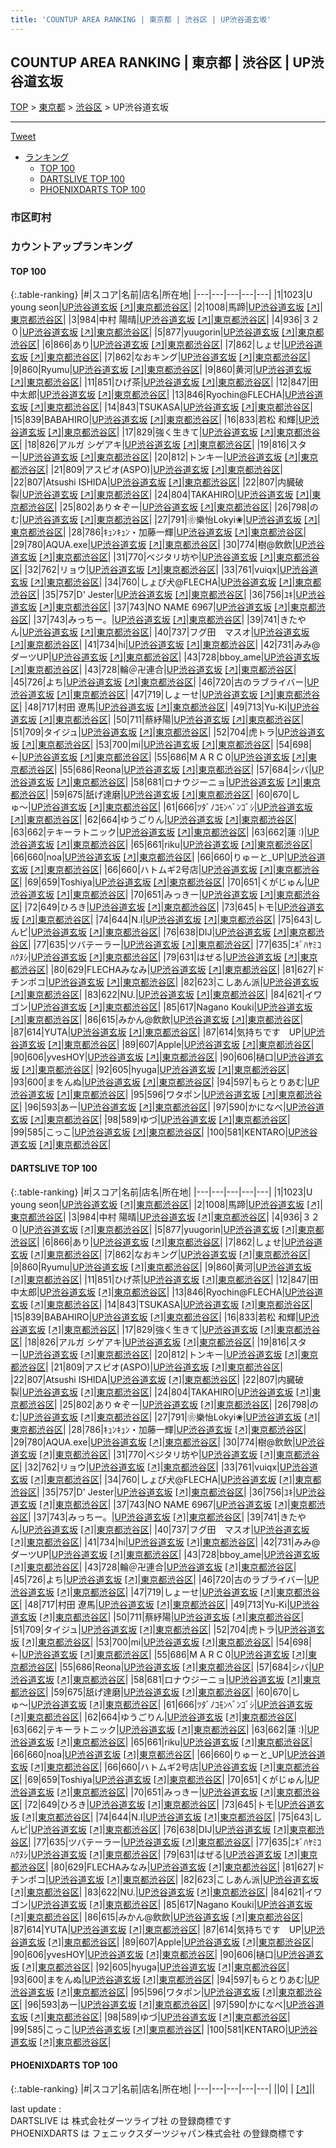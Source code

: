 ```yaml
---
title: 'COUNTUP AREA RANKING | 東京都 | 渋谷区 | UP渋谷道玄坂'
---
```

## COUNTUP AREA RANKING | 東京都 | 渋谷区 | UP渋谷道玄坂

[TOP](/darts/rank/) > [東京都](/darts/rank/東京都/) > [渋谷区](/darts/rank/東京都/渋谷区/) > UP渋谷道玄坂

___

<a href="https://twitter.com/share?ref_src=twsrc%5Etfw" data-text="COUNTUP AREA RANKING | 東京都渋谷区UP渋谷道玄坂" class="twitter-share-button" data-hashtags="DARTSLIVE,PHOENIXDARTS,darts,ダーツ" data-show-count="false">Tweet</a>

* [ランキング](#カウントアップランキング)
    * [TOP 100](#top-100)
    * [DARTSLIVE TOP 100](#dartslive-top-100)
    * [PHOENIXDARTS TOP 100](#phoenixdarts-top-100)

### 市区町村

<ul>

</ul>

### カウントアップランキング

#### TOP 100



{:.table-ranking}
|#|スコア|名前|店名|所在地|
|---|---|---|---|---|
|1|1023|<span class="rank-name-dl">U young seon</span>|<a href="/darts/rank/shops/7b479978c5f24800f454cb89828a1cfe.html">UP渋谷道玄坂</a> <a href="https://search.dartslive.com/jp/shop/7b479978c5f24800f454cb89828a1cfe">[↗]</a>|<a href="/darts/rank/東京都/渋谷区">東京都渋谷区</a>|
|2|1008|<span class="rank-name-dl">馬蹄</span>|<a href="/darts/rank/shops/7b479978c5f24800f454cb89828a1cfe.html">UP渋谷道玄坂</a> <a href="https://search.dartslive.com/jp/shop/7b479978c5f24800f454cb89828a1cfe">[↗]</a>|<a href="/darts/rank/東京都/渋谷区">東京都渋谷区</a>|
|3|984|<span class="rank-name-dl">中村 陽晴</span>|<a href="/darts/rank/shops/7b479978c5f24800f454cb89828a1cfe.html">UP渋谷道玄坂</a> <a href="https://search.dartslive.com/jp/shop/7b479978c5f24800f454cb89828a1cfe">[↗]</a>|<a href="/darts/rank/東京都/渋谷区">東京都渋谷区</a>|
|4|936|<span class="rank-name-dl">３２０</span>|<a href="/darts/rank/shops/7b479978c5f24800f454cb89828a1cfe.html">UP渋谷道玄坂</a> <a href="https://search.dartslive.com/jp/shop/7b479978c5f24800f454cb89828a1cfe">[↗]</a>|<a href="/darts/rank/東京都/渋谷区">東京都渋谷区</a>|
|5|877|<span class="rank-name-dl">yuugorin</span>|<a href="/darts/rank/shops/7b479978c5f24800f454cb89828a1cfe.html">UP渋谷道玄坂</a> <a href="https://search.dartslive.com/jp/shop/7b479978c5f24800f454cb89828a1cfe">[↗]</a>|<a href="/darts/rank/東京都/渋谷区">東京都渋谷区</a>|
|6|866|<span class="rank-name-dl">あり</span>|<a href="/darts/rank/shops/7b479978c5f24800f454cb89828a1cfe.html">UP渋谷道玄坂</a> <a href="https://search.dartslive.com/jp/shop/7b479978c5f24800f454cb89828a1cfe">[↗]</a>|<a href="/darts/rank/東京都/渋谷区">東京都渋谷区</a>|
|7|862|<span class="rank-name-dl">しょせ</span>|<a href="/darts/rank/shops/7b479978c5f24800f454cb89828a1cfe.html">UP渋谷道玄坂</a> <a href="https://search.dartslive.com/jp/shop/7b479978c5f24800f454cb89828a1cfe">[↗]</a>|<a href="/darts/rank/東京都/渋谷区">東京都渋谷区</a>|
|7|862|<span class="rank-name-dl">なおキング</span>|<a href="/darts/rank/shops/7b479978c5f24800f454cb89828a1cfe.html">UP渋谷道玄坂</a> <a href="https://search.dartslive.com/jp/shop/7b479978c5f24800f454cb89828a1cfe">[↗]</a>|<a href="/darts/rank/東京都/渋谷区">東京都渋谷区</a>|
|9|860|<span class="rank-name-dl">Ryumu</span>|<a href="/darts/rank/shops/7b479978c5f24800f454cb89828a1cfe.html">UP渋谷道玄坂</a> <a href="https://search.dartslive.com/jp/shop/7b479978c5f24800f454cb89828a1cfe">[↗]</a>|<a href="/darts/rank/東京都/渋谷区">東京都渋谷区</a>|
|9|860|<span class="rank-name-dl">黄河</span>|<a href="/darts/rank/shops/7b479978c5f24800f454cb89828a1cfe.html">UP渋谷道玄坂</a> <a href="https://search.dartslive.com/jp/shop/7b479978c5f24800f454cb89828a1cfe">[↗]</a>|<a href="/darts/rank/東京都/渋谷区">東京都渋谷区</a>|
|11|851|<span class="rank-name-dl">ひげ茶</span>|<a href="/darts/rank/shops/7b479978c5f24800f454cb89828a1cfe.html">UP渋谷道玄坂</a> <a href="https://search.dartslive.com/jp/shop/7b479978c5f24800f454cb89828a1cfe">[↗]</a>|<a href="/darts/rank/東京都/渋谷区">東京都渋谷区</a>|
|12|847|<span class="rank-name-dl">田中太郎</span>|<a href="/darts/rank/shops/7b479978c5f24800f454cb89828a1cfe.html">UP渋谷道玄坂</a> <a href="https://search.dartslive.com/jp/shop/7b479978c5f24800f454cb89828a1cfe">[↗]</a>|<a href="/darts/rank/東京都/渋谷区">東京都渋谷区</a>|
|13|846|<span class="rank-name-dl">Ryochin@FLECHA</span>|<a href="/darts/rank/shops/7b479978c5f24800f454cb89828a1cfe.html">UP渋谷道玄坂</a> <a href="https://search.dartslive.com/jp/shop/7b479978c5f24800f454cb89828a1cfe">[↗]</a>|<a href="/darts/rank/東京都/渋谷区">東京都渋谷区</a>|
|14|843|<span class="rank-name-dl">TSUKASA</span>|<a href="/darts/rank/shops/7b479978c5f24800f454cb89828a1cfe.html">UP渋谷道玄坂</a> <a href="https://search.dartslive.com/jp/shop/7b479978c5f24800f454cb89828a1cfe">[↗]</a>|<a href="/darts/rank/東京都/渋谷区">東京都渋谷区</a>|
|15|839|<span class="rank-name-dl">BABAHIRO</span>|<a href="/darts/rank/shops/7b479978c5f24800f454cb89828a1cfe.html">UP渋谷道玄坂</a> <a href="https://search.dartslive.com/jp/shop/7b479978c5f24800f454cb89828a1cfe">[↗]</a>|<a href="/darts/rank/東京都/渋谷区">東京都渋谷区</a>|
|16|833|<span class="rank-name-dl">若松 和輝</span>|<a href="/darts/rank/shops/7b479978c5f24800f454cb89828a1cfe.html">UP渋谷道玄坂</a> <a href="https://search.dartslive.com/jp/shop/7b479978c5f24800f454cb89828a1cfe">[↗]</a>|<a href="/darts/rank/東京都/渋谷区">東京都渋谷区</a>|
|17|829|<span class="rank-name-dl">強く生きて</span>|<a href="/darts/rank/shops/7b479978c5f24800f454cb89828a1cfe.html">UP渋谷道玄坂</a> <a href="https://search.dartslive.com/jp/shop/7b479978c5f24800f454cb89828a1cfe">[↗]</a>|<a href="/darts/rank/東京都/渋谷区">東京都渋谷区</a>|
|18|826|<span class="rank-name-dl">アルガ シゲアキ</span>|<a href="/darts/rank/shops/7b479978c5f24800f454cb89828a1cfe.html">UP渋谷道玄坂</a> <a href="https://search.dartslive.com/jp/shop/7b479978c5f24800f454cb89828a1cfe">[↗]</a>|<a href="/darts/rank/東京都/渋谷区">東京都渋谷区</a>|
|19|816|<span class="rank-name-dl">スター</span>|<a href="/darts/rank/shops/7b479978c5f24800f454cb89828a1cfe.html">UP渋谷道玄坂</a> <a href="https://search.dartslive.com/jp/shop/7b479978c5f24800f454cb89828a1cfe">[↗]</a>|<a href="/darts/rank/東京都/渋谷区">東京都渋谷区</a>|
|20|812|<span class="rank-name-dl">トンキー</span>|<a href="/darts/rank/shops/7b479978c5f24800f454cb89828a1cfe.html">UP渋谷道玄坂</a> <a href="https://search.dartslive.com/jp/shop/7b479978c5f24800f454cb89828a1cfe">[↗]</a>|<a href="/darts/rank/東京都/渋谷区">東京都渋谷区</a>|
|21|809|<span class="rank-name-dl">アスピオ(ASPO)</span>|<a href="/darts/rank/shops/7b479978c5f24800f454cb89828a1cfe.html">UP渋谷道玄坂</a> <a href="https://search.dartslive.com/jp/shop/7b479978c5f24800f454cb89828a1cfe">[↗]</a>|<a href="/darts/rank/東京都/渋谷区">東京都渋谷区</a>|
|22|807|<span class="rank-name-dl">Atsushi ISHIDA</span>|<a href="/darts/rank/shops/7b479978c5f24800f454cb89828a1cfe.html">UP渋谷道玄坂</a> <a href="https://search.dartslive.com/jp/shop/7b479978c5f24800f454cb89828a1cfe">[↗]</a>|<a href="/darts/rank/東京都/渋谷区">東京都渋谷区</a>|
|22|807|<span class="rank-name-dl">内臓破裂</span>|<a href="/darts/rank/shops/7b479978c5f24800f454cb89828a1cfe.html">UP渋谷道玄坂</a> <a href="https://search.dartslive.com/jp/shop/7b479978c5f24800f454cb89828a1cfe">[↗]</a>|<a href="/darts/rank/東京都/渋谷区">東京都渋谷区</a>|
|24|804|<span class="rank-name-dl">TAKAHIRO</span>|<a href="/darts/rank/shops/7b479978c5f24800f454cb89828a1cfe.html">UP渋谷道玄坂</a> <a href="https://search.dartslive.com/jp/shop/7b479978c5f24800f454cb89828a1cfe">[↗]</a>|<a href="/darts/rank/東京都/渋谷区">東京都渋谷区</a>|
|25|802|<span class="rank-name-dl">あり☆ぞー</span>|<a href="/darts/rank/shops/7b479978c5f24800f454cb89828a1cfe.html">UP渋谷道玄坂</a> <a href="https://search.dartslive.com/jp/shop/7b479978c5f24800f454cb89828a1cfe">[↗]</a>|<a href="/darts/rank/東京都/渋谷区">東京都渋谷区</a>|
|26|798|<span class="rank-name-dl">のむ</span>|<a href="/darts/rank/shops/7b479978c5f24800f454cb89828a1cfe.html">UP渋谷道玄坂</a> <a href="https://search.dartslive.com/jp/shop/7b479978c5f24800f454cb89828a1cfe">[↗]</a>|<a href="/darts/rank/東京都/渋谷区">東京都渋谷区</a>|
|27|791|<span class="rank-name-dl">❀樂怡Lokyi❀</span>|<a href="/darts/rank/shops/7b479978c5f24800f454cb89828a1cfe.html">UP渋谷道玄坂</a> <a href="https://search.dartslive.com/jp/shop/7b479978c5f24800f454cb89828a1cfe">[↗]</a>|<a href="/darts/rank/東京都/渋谷区">東京都渋谷区</a>|
|28|786|<span class="rank-name-dl">ｷｭﾝｷｭﾝ・加藤一輝</span>|<a href="/darts/rank/shops/7b479978c5f24800f454cb89828a1cfe.html">UP渋谷道玄坂</a> <a href="https://search.dartslive.com/jp/shop/7b479978c5f24800f454cb89828a1cfe">[↗]</a>|<a href="/darts/rank/東京都/渋谷区">東京都渋谷区</a>|
|29|780|<span class="rank-name-dl">AQUA.exe</span>|<a href="/darts/rank/shops/7b479978c5f24800f454cb89828a1cfe.html">UP渋谷道玄坂</a> <a href="https://search.dartslive.com/jp/shop/7b479978c5f24800f454cb89828a1cfe">[↗]</a>|<a href="/darts/rank/東京都/渋谷区">東京都渋谷区</a>|
|30|774|<span class="rank-name-dl">樹@飲飲</span>|<a href="/darts/rank/shops/7b479978c5f24800f454cb89828a1cfe.html">UP渋谷道玄坂</a> <a href="https://search.dartslive.com/jp/shop/7b479978c5f24800f454cb89828a1cfe">[↗]</a>|<a href="/darts/rank/東京都/渋谷区">東京都渋谷区</a>|
|31|770|<span class="rank-name-dl">ベジタリ坊や</span>|<a href="/darts/rank/shops/7b479978c5f24800f454cb89828a1cfe.html">UP渋谷道玄坂</a> <a href="https://search.dartslive.com/jp/shop/7b479978c5f24800f454cb89828a1cfe">[↗]</a>|<a href="/darts/rank/東京都/渋谷区">東京都渋谷区</a>|
|32|762|<span class="rank-name-dl">リョウ</span>|<a href="/darts/rank/shops/7b479978c5f24800f454cb89828a1cfe.html">UP渋谷道玄坂</a> <a href="https://search.dartslive.com/jp/shop/7b479978c5f24800f454cb89828a1cfe">[↗]</a>|<a href="/darts/rank/東京都/渋谷区">東京都渋谷区</a>|
|33|761|<span class="rank-name-dl">vuiqx</span>|<a href="/darts/rank/shops/7b479978c5f24800f454cb89828a1cfe.html">UP渋谷道玄坂</a> <a href="https://search.dartslive.com/jp/shop/7b479978c5f24800f454cb89828a1cfe">[↗]</a>|<a href="/darts/rank/東京都/渋谷区">東京都渋谷区</a>|
|34|760|<span class="rank-name-dl">しょぴ犬@FLECHA</span>|<a href="/darts/rank/shops/7b479978c5f24800f454cb89828a1cfe.html">UP渋谷道玄坂</a> <a href="https://search.dartslive.com/jp/shop/7b479978c5f24800f454cb89828a1cfe">[↗]</a>|<a href="/darts/rank/東京都/渋谷区">東京都渋谷区</a>|
|35|757|<span class="rank-name-dl">D&#x27; Jester</span>|<a href="/darts/rank/shops/7b479978c5f24800f454cb89828a1cfe.html">UP渋谷道玄坂</a> <a href="https://search.dartslive.com/jp/shop/7b479978c5f24800f454cb89828a1cfe">[↗]</a>|<a href="/darts/rank/東京都/渋谷区">東京都渋谷区</a>|
|36|756|<span class="rank-name-dl">ﾕｷ</span>|<a href="/darts/rank/shops/7b479978c5f24800f454cb89828a1cfe.html">UP渋谷道玄坂</a> <a href="https://search.dartslive.com/jp/shop/7b479978c5f24800f454cb89828a1cfe">[↗]</a>|<a href="/darts/rank/東京都/渋谷区">東京都渋谷区</a>|
|37|743|<span class="rank-name-dl">NO NAME 6967</span>|<a href="/darts/rank/shops/7b479978c5f24800f454cb89828a1cfe.html">UP渋谷道玄坂</a> <a href="https://search.dartslive.com/jp/shop/7b479978c5f24800f454cb89828a1cfe">[↗]</a>|<a href="/darts/rank/東京都/渋谷区">東京都渋谷区</a>|
|37|743|<span class="rank-name-dl">みっちー。</span>|<a href="/darts/rank/shops/7b479978c5f24800f454cb89828a1cfe.html">UP渋谷道玄坂</a> <a href="https://search.dartslive.com/jp/shop/7b479978c5f24800f454cb89828a1cfe">[↗]</a>|<a href="/darts/rank/東京都/渋谷区">東京都渋谷区</a>|
|39|741|<span class="rank-name-dl">きたやん</span>|<a href="/darts/rank/shops/7b479978c5f24800f454cb89828a1cfe.html">UP渋谷道玄坂</a> <a href="https://search.dartslive.com/jp/shop/7b479978c5f24800f454cb89828a1cfe">[↗]</a>|<a href="/darts/rank/東京都/渋谷区">東京都渋谷区</a>|
|40|737|<span class="rank-name-dl">フグ田　マスオ</span>|<a href="/darts/rank/shops/7b479978c5f24800f454cb89828a1cfe.html">UP渋谷道玄坂</a> <a href="https://search.dartslive.com/jp/shop/7b479978c5f24800f454cb89828a1cfe">[↗]</a>|<a href="/darts/rank/東京都/渋谷区">東京都渋谷区</a>|
|41|734|<span class="rank-name-dl">hi</span>|<a href="/darts/rank/shops/7b479978c5f24800f454cb89828a1cfe.html">UP渋谷道玄坂</a> <a href="https://search.dartslive.com/jp/shop/7b479978c5f24800f454cb89828a1cfe">[↗]</a>|<a href="/darts/rank/東京都/渋谷区">東京都渋谷区</a>|
|42|731|<span class="rank-name-dl">みみ@ダーツUP</span>|<a href="/darts/rank/shops/7b479978c5f24800f454cb89828a1cfe.html">UP渋谷道玄坂</a> <a href="https://search.dartslive.com/jp/shop/7b479978c5f24800f454cb89828a1cfe">[↗]</a>|<a href="/darts/rank/東京都/渋谷区">東京都渋谷区</a>|
|43|728|<span class="rank-name-dl">bboy_ame</span>|<a href="/darts/rank/shops/7b479978c5f24800f454cb89828a1cfe.html">UP渋谷道玄坂</a> <a href="https://search.dartslive.com/jp/shop/7b479978c5f24800f454cb89828a1cfe">[↗]</a>|<a href="/darts/rank/東京都/渋谷区">東京都渋谷区</a>|
|43|728|<span class="rank-name-dl">輪＠卍連合</span>|<a href="/darts/rank/shops/7b479978c5f24800f454cb89828a1cfe.html">UP渋谷道玄坂</a> <a href="https://search.dartslive.com/jp/shop/7b479978c5f24800f454cb89828a1cfe">[↗]</a>|<a href="/darts/rank/東京都/渋谷区">東京都渋谷区</a>|
|45|726|<span class="rank-name-dl">よち</span>|<a href="/darts/rank/shops/7b479978c5f24800f454cb89828a1cfe.html">UP渋谷道玄坂</a> <a href="https://search.dartslive.com/jp/shop/7b479978c5f24800f454cb89828a1cfe">[↗]</a>|<a href="/darts/rank/東京都/渋谷区">東京都渋谷区</a>|
|46|720|<span class="rank-name-dl">古のラブライバー</span>|<a href="/darts/rank/shops/7b479978c5f24800f454cb89828a1cfe.html">UP渋谷道玄坂</a> <a href="https://search.dartslive.com/jp/shop/7b479978c5f24800f454cb89828a1cfe">[↗]</a>|<a href="/darts/rank/東京都/渋谷区">東京都渋谷区</a>|
|47|719|<span class="rank-name-dl">しょーせ</span>|<a href="/darts/rank/shops/7b479978c5f24800f454cb89828a1cfe.html">UP渋谷道玄坂</a> <a href="https://search.dartslive.com/jp/shop/7b479978c5f24800f454cb89828a1cfe">[↗]</a>|<a href="/darts/rank/東京都/渋谷区">東京都渋谷区</a>|
|48|717|<span class="rank-name-dl">村田 遼馬</span>|<a href="/darts/rank/shops/7b479978c5f24800f454cb89828a1cfe.html">UP渋谷道玄坂</a> <a href="https://search.dartslive.com/jp/shop/7b479978c5f24800f454cb89828a1cfe">[↗]</a>|<a href="/darts/rank/東京都/渋谷区">東京都渋谷区</a>|
|49|713|<span class="rank-name-dl">Yu-Ki</span>|<a href="/darts/rank/shops/7b479978c5f24800f454cb89828a1cfe.html">UP渋谷道玄坂</a> <a href="https://search.dartslive.com/jp/shop/7b479978c5f24800f454cb89828a1cfe">[↗]</a>|<a href="/darts/rank/東京都/渋谷区">東京都渋谷区</a>|
|50|711|<span class="rank-name-dl">蔡紓陽</span>|<a href="/darts/rank/shops/7b479978c5f24800f454cb89828a1cfe.html">UP渋谷道玄坂</a> <a href="https://search.dartslive.com/jp/shop/7b479978c5f24800f454cb89828a1cfe">[↗]</a>|<a href="/darts/rank/東京都/渋谷区">東京都渋谷区</a>|
|51|709|<span class="rank-name-dl">タイジュ</span>|<a href="/darts/rank/shops/7b479978c5f24800f454cb89828a1cfe.html">UP渋谷道玄坂</a> <a href="https://search.dartslive.com/jp/shop/7b479978c5f24800f454cb89828a1cfe">[↗]</a>|<a href="/darts/rank/東京都/渋谷区">東京都渋谷区</a>|
|52|704|<span class="rank-name-dl">虎トラ</span>|<a href="/darts/rank/shops/7b479978c5f24800f454cb89828a1cfe.html">UP渋谷道玄坂</a> <a href="https://search.dartslive.com/jp/shop/7b479978c5f24800f454cb89828a1cfe">[↗]</a>|<a href="/darts/rank/東京都/渋谷区">東京都渋谷区</a>|
|53|700|<span class="rank-name-dl">mi</span>|<a href="/darts/rank/shops/7b479978c5f24800f454cb89828a1cfe.html">UP渋谷道玄坂</a> <a href="https://search.dartslive.com/jp/shop/7b479978c5f24800f454cb89828a1cfe">[↗]</a>|<a href="/darts/rank/東京都/渋谷区">東京都渋谷区</a>|
|54|698|<span class="rank-name-dl">←</span>|<a href="/darts/rank/shops/7b479978c5f24800f454cb89828a1cfe.html">UP渋谷道玄坂</a> <a href="https://search.dartslive.com/jp/shop/7b479978c5f24800f454cb89828a1cfe">[↗]</a>|<a href="/darts/rank/東京都/渋谷区">東京都渋谷区</a>|
|55|686|<span class="rank-name-dl">M A R C 0</span>|<a href="/darts/rank/shops/7b479978c5f24800f454cb89828a1cfe.html">UP渋谷道玄坂</a> <a href="https://search.dartslive.com/jp/shop/7b479978c5f24800f454cb89828a1cfe">[↗]</a>|<a href="/darts/rank/東京都/渋谷区">東京都渋谷区</a>|
|55|686|<span class="rank-name-dl">Reona</span>|<a href="/darts/rank/shops/7b479978c5f24800f454cb89828a1cfe.html">UP渋谷道玄坂</a> <a href="https://search.dartslive.com/jp/shop/7b479978c5f24800f454cb89828a1cfe">[↗]</a>|<a href="/darts/rank/東京都/渋谷区">東京都渋谷区</a>|
|57|684|<span class="rank-name-dl">シバ</span>|<a href="/darts/rank/shops/7b479978c5f24800f454cb89828a1cfe.html">UP渋谷道玄坂</a> <a href="https://search.dartslive.com/jp/shop/7b479978c5f24800f454cb89828a1cfe">[↗]</a>|<a href="/darts/rank/東京都/渋谷区">東京都渋谷区</a>|
|58|681|<span class="rank-name-dl">ロナウジーニョ</span>|<a href="/darts/rank/shops/7b479978c5f24800f454cb89828a1cfe.html">UP渋谷道玄坂</a> <a href="https://search.dartslive.com/jp/shop/7b479978c5f24800f454cb89828a1cfe">[↗]</a>|<a href="/darts/rank/東京都/渋谷区">東京都渋谷区</a>|
|59|675|<span class="rank-name-dl">舐げ達磨</span>|<a href="/darts/rank/shops/7b479978c5f24800f454cb89828a1cfe.html">UP渋谷道玄坂</a> <a href="https://search.dartslive.com/jp/shop/7b479978c5f24800f454cb89828a1cfe">[↗]</a>|<a href="/darts/rank/東京都/渋谷区">東京都渋谷区</a>|
|60|670|<span class="rank-name-dl">しゅ〜</span>|<a href="/darts/rank/shops/7b479978c5f24800f454cb89828a1cfe.html">UP渋谷道玄坂</a> <a href="https://search.dartslive.com/jp/shop/7b479978c5f24800f454cb89828a1cfe">[↗]</a>|<a href="/darts/rank/東京都/渋谷区">東京都渋谷区</a>|
|61|666|<span class="rank-name-dl">ﾂﾀﾞﾉｺﾓﾝﾍﾞﾝｺﾞｼ</span>|<a href="/darts/rank/shops/7b479978c5f24800f454cb89828a1cfe.html">UP渋谷道玄坂</a> <a href="https://search.dartslive.com/jp/shop/7b479978c5f24800f454cb89828a1cfe">[↗]</a>|<a href="/darts/rank/東京都/渋谷区">東京都渋谷区</a>|
|62|664|<span class="rank-name-dl">ゆうごりん</span>|<a href="/darts/rank/shops/7b479978c5f24800f454cb89828a1cfe.html">UP渋谷道玄坂</a> <a href="https://search.dartslive.com/jp/shop/7b479978c5f24800f454cb89828a1cfe">[↗]</a>|<a href="/darts/rank/東京都/渋谷区">東京都渋谷区</a>|
|63|662|<span class="rank-name-dl">テキーラトニック</span>|<a href="/darts/rank/shops/7b479978c5f24800f454cb89828a1cfe.html">UP渋谷道玄坂</a> <a href="https://search.dartslive.com/jp/shop/7b479978c5f24800f454cb89828a1cfe">[↗]</a>|<a href="/darts/rank/東京都/渋谷区">東京都渋谷区</a>|
|63|662|<span class="rank-name-dl">蓮 :)</span>|<a href="/darts/rank/shops/7b479978c5f24800f454cb89828a1cfe.html">UP渋谷道玄坂</a> <a href="https://search.dartslive.com/jp/shop/7b479978c5f24800f454cb89828a1cfe">[↗]</a>|<a href="/darts/rank/東京都/渋谷区">東京都渋谷区</a>|
|65|661|<span class="rank-name-dl">riku</span>|<a href="/darts/rank/shops/7b479978c5f24800f454cb89828a1cfe.html">UP渋谷道玄坂</a> <a href="https://search.dartslive.com/jp/shop/7b479978c5f24800f454cb89828a1cfe">[↗]</a>|<a href="/darts/rank/東京都/渋谷区">東京都渋谷区</a>|
|66|660|<span class="rank-name-dl">noa</span>|<a href="/darts/rank/shops/7b479978c5f24800f454cb89828a1cfe.html">UP渋谷道玄坂</a> <a href="https://search.dartslive.com/jp/shop/7b479978c5f24800f454cb89828a1cfe">[↗]</a>|<a href="/darts/rank/東京都/渋谷区">東京都渋谷区</a>|
|66|660|<span class="rank-name-dl">りゅーと_UP</span>|<a href="/darts/rank/shops/7b479978c5f24800f454cb89828a1cfe.html">UP渋谷道玄坂</a> <a href="https://search.dartslive.com/jp/shop/7b479978c5f24800f454cb89828a1cfe">[↗]</a>|<a href="/darts/rank/東京都/渋谷区">東京都渋谷区</a>|
|66|660|<span class="rank-name-dl">ハトムギ2号店</span>|<a href="/darts/rank/shops/7b479978c5f24800f454cb89828a1cfe.html">UP渋谷道玄坂</a> <a href="https://search.dartslive.com/jp/shop/7b479978c5f24800f454cb89828a1cfe">[↗]</a>|<a href="/darts/rank/東京都/渋谷区">東京都渋谷区</a>|
|69|659|<span class="rank-name-dl">Toshiya</span>|<a href="/darts/rank/shops/7b479978c5f24800f454cb89828a1cfe.html">UP渋谷道玄坂</a> <a href="https://search.dartslive.com/jp/shop/7b479978c5f24800f454cb89828a1cfe">[↗]</a>|<a href="/darts/rank/東京都/渋谷区">東京都渋谷区</a>|
|70|651|<span class="rank-name-dl">くがじゅん</span>|<a href="/darts/rank/shops/7b479978c5f24800f454cb89828a1cfe.html">UP渋谷道玄坂</a> <a href="https://search.dartslive.com/jp/shop/7b479978c5f24800f454cb89828a1cfe">[↗]</a>|<a href="/darts/rank/東京都/渋谷区">東京都渋谷区</a>|
|70|651|<span class="rank-name-dl">みっきー</span>|<a href="/darts/rank/shops/7b479978c5f24800f454cb89828a1cfe.html">UP渋谷道玄坂</a> <a href="https://search.dartslive.com/jp/shop/7b479978c5f24800f454cb89828a1cfe">[↗]</a>|<a href="/darts/rank/東京都/渋谷区">東京都渋谷区</a>|
|72|649|<span class="rank-name-dl">ひろき</span>|<a href="/darts/rank/shops/7b479978c5f24800f454cb89828a1cfe.html">UP渋谷道玄坂</a> <a href="https://search.dartslive.com/jp/shop/7b479978c5f24800f454cb89828a1cfe">[↗]</a>|<a href="/darts/rank/東京都/渋谷区">東京都渋谷区</a>|
|73|645|<span class="rank-name-dl">トモ</span>|<a href="/darts/rank/shops/7b479978c5f24800f454cb89828a1cfe.html">UP渋谷道玄坂</a> <a href="https://search.dartslive.com/jp/shop/7b479978c5f24800f454cb89828a1cfe">[↗]</a>|<a href="/darts/rank/東京都/渋谷区">東京都渋谷区</a>|
|74|644|<span class="rank-name-dl">N.I</span>|<a href="/darts/rank/shops/7b479978c5f24800f454cb89828a1cfe.html">UP渋谷道玄坂</a> <a href="https://search.dartslive.com/jp/shop/7b479978c5f24800f454cb89828a1cfe">[↗]</a>|<a href="/darts/rank/東京都/渋谷区">東京都渋谷区</a>|
|75|643|<span class="rank-name-dl">しんピ</span>|<a href="/darts/rank/shops/7b479978c5f24800f454cb89828a1cfe.html">UP渋谷道玄坂</a> <a href="https://search.dartslive.com/jp/shop/7b479978c5f24800f454cb89828a1cfe">[↗]</a>|<a href="/darts/rank/東京都/渋谷区">東京都渋谷区</a>|
|76|638|<span class="rank-name-dl">DIJ</span>|<a href="/darts/rank/shops/7b479978c5f24800f454cb89828a1cfe.html">UP渋谷道玄坂</a> <a href="https://search.dartslive.com/jp/shop/7b479978c5f24800f454cb89828a1cfe">[↗]</a>|<a href="/darts/rank/東京都/渋谷区">東京都渋谷区</a>|
|77|635|<span class="rank-name-dl">ツバテーラー</span>|<a href="/darts/rank/shops/7b479978c5f24800f454cb89828a1cfe.html">UP渋谷道玄坂</a> <a href="https://search.dartslive.com/jp/shop/7b479978c5f24800f454cb89828a1cfe">[↗]</a>|<a href="/darts/rank/東京都/渋谷区">東京都渋谷区</a>|
|77|635|<span class="rank-name-dl">ﾆｷﾞﾊﾔﾐｺﾊｸﾇｼ</span>|<a href="/darts/rank/shops/7b479978c5f24800f454cb89828a1cfe.html">UP渋谷道玄坂</a> <a href="https://search.dartslive.com/jp/shop/7b479978c5f24800f454cb89828a1cfe">[↗]</a>|<a href="/darts/rank/東京都/渋谷区">東京都渋谷区</a>|
|79|631|<span class="rank-name-dl">はぜる</span>|<a href="/darts/rank/shops/7b479978c5f24800f454cb89828a1cfe.html">UP渋谷道玄坂</a> <a href="https://search.dartslive.com/jp/shop/7b479978c5f24800f454cb89828a1cfe">[↗]</a>|<a href="/darts/rank/東京都/渋谷区">東京都渋谷区</a>|
|80|629|<span class="rank-name-dl">FLECHAみなみ</span>|<a href="/darts/rank/shops/7b479978c5f24800f454cb89828a1cfe.html">UP渋谷道玄坂</a> <a href="https://search.dartslive.com/jp/shop/7b479978c5f24800f454cb89828a1cfe">[↗]</a>|<a href="/darts/rank/東京都/渋谷区">東京都渋谷区</a>|
|81|627|<span class="rank-name-dl">ドチンポコ</span>|<a href="/darts/rank/shops/7b479978c5f24800f454cb89828a1cfe.html">UP渋谷道玄坂</a> <a href="https://search.dartslive.com/jp/shop/7b479978c5f24800f454cb89828a1cfe">[↗]</a>|<a href="/darts/rank/東京都/渋谷区">東京都渋谷区</a>|
|82|623|<span class="rank-name-dl">こしあん派</span>|<a href="/darts/rank/shops/7b479978c5f24800f454cb89828a1cfe.html">UP渋谷道玄坂</a> <a href="https://search.dartslive.com/jp/shop/7b479978c5f24800f454cb89828a1cfe">[↗]</a>|<a href="/darts/rank/東京都/渋谷区">東京都渋谷区</a>|
|83|622|<span class="rank-name-dl">NU.</span>|<a href="/darts/rank/shops/7b479978c5f24800f454cb89828a1cfe.html">UP渋谷道玄坂</a> <a href="https://search.dartslive.com/jp/shop/7b479978c5f24800f454cb89828a1cfe">[↗]</a>|<a href="/darts/rank/東京都/渋谷区">東京都渋谷区</a>|
|84|621|<span class="rank-name-dl">イワゴン</span>|<a href="/darts/rank/shops/7b479978c5f24800f454cb89828a1cfe.html">UP渋谷道玄坂</a> <a href="https://search.dartslive.com/jp/shop/7b479978c5f24800f454cb89828a1cfe">[↗]</a>|<a href="/darts/rank/東京都/渋谷区">東京都渋谷区</a>|
|85|617|<span class="rank-name-dl">Nagano Kouki</span>|<a href="/darts/rank/shops/7b479978c5f24800f454cb89828a1cfe.html">UP渋谷道玄坂</a> <a href="https://search.dartslive.com/jp/shop/7b479978c5f24800f454cb89828a1cfe">[↗]</a>|<a href="/darts/rank/東京都/渋谷区">東京都渋谷区</a>|
|86|615|<span class="rank-name-dl">みかん@飲飲</span>|<a href="/darts/rank/shops/7b479978c5f24800f454cb89828a1cfe.html">UP渋谷道玄坂</a> <a href="https://search.dartslive.com/jp/shop/7b479978c5f24800f454cb89828a1cfe">[↗]</a>|<a href="/darts/rank/東京都/渋谷区">東京都渋谷区</a>|
|87|614|<span class="rank-name-dl">YUTA</span>|<a href="/darts/rank/shops/7b479978c5f24800f454cb89828a1cfe.html">UP渋谷道玄坂</a> <a href="https://search.dartslive.com/jp/shop/7b479978c5f24800f454cb89828a1cfe">[↗]</a>|<a href="/darts/rank/東京都/渋谷区">東京都渋谷区</a>|
|87|614|<span class="rank-name-dl">気持ちです　UP</span>|<a href="/darts/rank/shops/7b479978c5f24800f454cb89828a1cfe.html">UP渋谷道玄坂</a> <a href="https://search.dartslive.com/jp/shop/7b479978c5f24800f454cb89828a1cfe">[↗]</a>|<a href="/darts/rank/東京都/渋谷区">東京都渋谷区</a>|
|89|607|<span class="rank-name-dl">Apple</span>|<a href="/darts/rank/shops/7b479978c5f24800f454cb89828a1cfe.html">UP渋谷道玄坂</a> <a href="https://search.dartslive.com/jp/shop/7b479978c5f24800f454cb89828a1cfe">[↗]</a>|<a href="/darts/rank/東京都/渋谷区">東京都渋谷区</a>|
|90|606|<span class="rank-name-dl">yvesHOY</span>|<a href="/darts/rank/shops/7b479978c5f24800f454cb89828a1cfe.html">UP渋谷道玄坂</a> <a href="https://search.dartslive.com/jp/shop/7b479978c5f24800f454cb89828a1cfe">[↗]</a>|<a href="/darts/rank/東京都/渋谷区">東京都渋谷区</a>|
|90|606|<span class="rank-name-dl">樋口</span>|<a href="/darts/rank/shops/7b479978c5f24800f454cb89828a1cfe.html">UP渋谷道玄坂</a> <a href="https://search.dartslive.com/jp/shop/7b479978c5f24800f454cb89828a1cfe">[↗]</a>|<a href="/darts/rank/東京都/渋谷区">東京都渋谷区</a>|
|92|605|<span class="rank-name-dl">hyuga</span>|<a href="/darts/rank/shops/7b479978c5f24800f454cb89828a1cfe.html">UP渋谷道玄坂</a> <a href="https://search.dartslive.com/jp/shop/7b479978c5f24800f454cb89828a1cfe">[↗]</a>|<a href="/darts/rank/東京都/渋谷区">東京都渋谷区</a>|
|93|600|<span class="rank-name-dl">まをんぬ</span>|<a href="/darts/rank/shops/7b479978c5f24800f454cb89828a1cfe.html">UP渋谷道玄坂</a> <a href="https://search.dartslive.com/jp/shop/7b479978c5f24800f454cb89828a1cfe">[↗]</a>|<a href="/darts/rank/東京都/渋谷区">東京都渋谷区</a>|
|94|597|<span class="rank-name-dl">もらとりあむ</span>|<a href="/darts/rank/shops/7b479978c5f24800f454cb89828a1cfe.html">UP渋谷道玄坂</a> <a href="https://search.dartslive.com/jp/shop/7b479978c5f24800f454cb89828a1cfe">[↗]</a>|<a href="/darts/rank/東京都/渋谷区">東京都渋谷区</a>|
|95|596|<span class="rank-name-dl">ワタポン</span>|<a href="/darts/rank/shops/7b479978c5f24800f454cb89828a1cfe.html">UP渋谷道玄坂</a> <a href="https://search.dartslive.com/jp/shop/7b479978c5f24800f454cb89828a1cfe">[↗]</a>|<a href="/darts/rank/東京都/渋谷区">東京都渋谷区</a>|
|96|593|<span class="rank-name-dl">あー</span>|<a href="/darts/rank/shops/7b479978c5f24800f454cb89828a1cfe.html">UP渋谷道玄坂</a> <a href="https://search.dartslive.com/jp/shop/7b479978c5f24800f454cb89828a1cfe">[↗]</a>|<a href="/darts/rank/東京都/渋谷区">東京都渋谷区</a>|
|97|590|<span class="rank-name-dl">かになべ</span>|<a href="/darts/rank/shops/7b479978c5f24800f454cb89828a1cfe.html">UP渋谷道玄坂</a> <a href="https://search.dartslive.com/jp/shop/7b479978c5f24800f454cb89828a1cfe">[↗]</a>|<a href="/darts/rank/東京都/渋谷区">東京都渋谷区</a>|
|98|589|<span class="rank-name-dl">ゆづ</span>|<a href="/darts/rank/shops/7b479978c5f24800f454cb89828a1cfe.html">UP渋谷道玄坂</a> <a href="https://search.dartslive.com/jp/shop/7b479978c5f24800f454cb89828a1cfe">[↗]</a>|<a href="/darts/rank/東京都/渋谷区">東京都渋谷区</a>|
|99|585|<span class="rank-name-dl">こっこ</span>|<a href="/darts/rank/shops/7b479978c5f24800f454cb89828a1cfe.html">UP渋谷道玄坂</a> <a href="https://search.dartslive.com/jp/shop/7b479978c5f24800f454cb89828a1cfe">[↗]</a>|<a href="/darts/rank/東京都/渋谷区">東京都渋谷区</a>|
|100|581|<span class="rank-name-dl">KENTARO</span>|<a href="/darts/rank/shops/7b479978c5f24800f454cb89828a1cfe.html">UP渋谷道玄坂</a> <a href="https://search.dartslive.com/jp/shop/7b479978c5f24800f454cb89828a1cfe">[↗]</a>|<a href="/darts/rank/東京都/渋谷区">東京都渋谷区</a>|


#### DARTSLIVE TOP 100



{:.table-ranking}
|#|スコア|名前|店名|所在地|
|---|---|---|---|---|
|1|1023|<span class="rank-name-dl">U young seon</span>|<a href="/darts/rank/shops/7b479978c5f24800f454cb89828a1cfe.html">UP渋谷道玄坂</a> <a href="https://search.dartslive.com/jp/shop/7b479978c5f24800f454cb89828a1cfe">[↗]</a>|<a href="/darts/rank/東京都/渋谷区">東京都渋谷区</a>|
|2|1008|<span class="rank-name-dl">馬蹄</span>|<a href="/darts/rank/shops/7b479978c5f24800f454cb89828a1cfe.html">UP渋谷道玄坂</a> <a href="https://search.dartslive.com/jp/shop/7b479978c5f24800f454cb89828a1cfe">[↗]</a>|<a href="/darts/rank/東京都/渋谷区">東京都渋谷区</a>|
|3|984|<span class="rank-name-dl">中村 陽晴</span>|<a href="/darts/rank/shops/7b479978c5f24800f454cb89828a1cfe.html">UP渋谷道玄坂</a> <a href="https://search.dartslive.com/jp/shop/7b479978c5f24800f454cb89828a1cfe">[↗]</a>|<a href="/darts/rank/東京都/渋谷区">東京都渋谷区</a>|
|4|936|<span class="rank-name-dl">３２０</span>|<a href="/darts/rank/shops/7b479978c5f24800f454cb89828a1cfe.html">UP渋谷道玄坂</a> <a href="https://search.dartslive.com/jp/shop/7b479978c5f24800f454cb89828a1cfe">[↗]</a>|<a href="/darts/rank/東京都/渋谷区">東京都渋谷区</a>|
|5|877|<span class="rank-name-dl">yuugorin</span>|<a href="/darts/rank/shops/7b479978c5f24800f454cb89828a1cfe.html">UP渋谷道玄坂</a> <a href="https://search.dartslive.com/jp/shop/7b479978c5f24800f454cb89828a1cfe">[↗]</a>|<a href="/darts/rank/東京都/渋谷区">東京都渋谷区</a>|
|6|866|<span class="rank-name-dl">あり</span>|<a href="/darts/rank/shops/7b479978c5f24800f454cb89828a1cfe.html">UP渋谷道玄坂</a> <a href="https://search.dartslive.com/jp/shop/7b479978c5f24800f454cb89828a1cfe">[↗]</a>|<a href="/darts/rank/東京都/渋谷区">東京都渋谷区</a>|
|7|862|<span class="rank-name-dl">しょせ</span>|<a href="/darts/rank/shops/7b479978c5f24800f454cb89828a1cfe.html">UP渋谷道玄坂</a> <a href="https://search.dartslive.com/jp/shop/7b479978c5f24800f454cb89828a1cfe">[↗]</a>|<a href="/darts/rank/東京都/渋谷区">東京都渋谷区</a>|
|7|862|<span class="rank-name-dl">なおキング</span>|<a href="/darts/rank/shops/7b479978c5f24800f454cb89828a1cfe.html">UP渋谷道玄坂</a> <a href="https://search.dartslive.com/jp/shop/7b479978c5f24800f454cb89828a1cfe">[↗]</a>|<a href="/darts/rank/東京都/渋谷区">東京都渋谷区</a>|
|9|860|<span class="rank-name-dl">Ryumu</span>|<a href="/darts/rank/shops/7b479978c5f24800f454cb89828a1cfe.html">UP渋谷道玄坂</a> <a href="https://search.dartslive.com/jp/shop/7b479978c5f24800f454cb89828a1cfe">[↗]</a>|<a href="/darts/rank/東京都/渋谷区">東京都渋谷区</a>|
|9|860|<span class="rank-name-dl">黄河</span>|<a href="/darts/rank/shops/7b479978c5f24800f454cb89828a1cfe.html">UP渋谷道玄坂</a> <a href="https://search.dartslive.com/jp/shop/7b479978c5f24800f454cb89828a1cfe">[↗]</a>|<a href="/darts/rank/東京都/渋谷区">東京都渋谷区</a>|
|11|851|<span class="rank-name-dl">ひげ茶</span>|<a href="/darts/rank/shops/7b479978c5f24800f454cb89828a1cfe.html">UP渋谷道玄坂</a> <a href="https://search.dartslive.com/jp/shop/7b479978c5f24800f454cb89828a1cfe">[↗]</a>|<a href="/darts/rank/東京都/渋谷区">東京都渋谷区</a>|
|12|847|<span class="rank-name-dl">田中太郎</span>|<a href="/darts/rank/shops/7b479978c5f24800f454cb89828a1cfe.html">UP渋谷道玄坂</a> <a href="https://search.dartslive.com/jp/shop/7b479978c5f24800f454cb89828a1cfe">[↗]</a>|<a href="/darts/rank/東京都/渋谷区">東京都渋谷区</a>|
|13|846|<span class="rank-name-dl">Ryochin@FLECHA</span>|<a href="/darts/rank/shops/7b479978c5f24800f454cb89828a1cfe.html">UP渋谷道玄坂</a> <a href="https://search.dartslive.com/jp/shop/7b479978c5f24800f454cb89828a1cfe">[↗]</a>|<a href="/darts/rank/東京都/渋谷区">東京都渋谷区</a>|
|14|843|<span class="rank-name-dl">TSUKASA</span>|<a href="/darts/rank/shops/7b479978c5f24800f454cb89828a1cfe.html">UP渋谷道玄坂</a> <a href="https://search.dartslive.com/jp/shop/7b479978c5f24800f454cb89828a1cfe">[↗]</a>|<a href="/darts/rank/東京都/渋谷区">東京都渋谷区</a>|
|15|839|<span class="rank-name-dl">BABAHIRO</span>|<a href="/darts/rank/shops/7b479978c5f24800f454cb89828a1cfe.html">UP渋谷道玄坂</a> <a href="https://search.dartslive.com/jp/shop/7b479978c5f24800f454cb89828a1cfe">[↗]</a>|<a href="/darts/rank/東京都/渋谷区">東京都渋谷区</a>|
|16|833|<span class="rank-name-dl">若松 和輝</span>|<a href="/darts/rank/shops/7b479978c5f24800f454cb89828a1cfe.html">UP渋谷道玄坂</a> <a href="https://search.dartslive.com/jp/shop/7b479978c5f24800f454cb89828a1cfe">[↗]</a>|<a href="/darts/rank/東京都/渋谷区">東京都渋谷区</a>|
|17|829|<span class="rank-name-dl">強く生きて</span>|<a href="/darts/rank/shops/7b479978c5f24800f454cb89828a1cfe.html">UP渋谷道玄坂</a> <a href="https://search.dartslive.com/jp/shop/7b479978c5f24800f454cb89828a1cfe">[↗]</a>|<a href="/darts/rank/東京都/渋谷区">東京都渋谷区</a>|
|18|826|<span class="rank-name-dl">アルガ シゲアキ</span>|<a href="/darts/rank/shops/7b479978c5f24800f454cb89828a1cfe.html">UP渋谷道玄坂</a> <a href="https://search.dartslive.com/jp/shop/7b479978c5f24800f454cb89828a1cfe">[↗]</a>|<a href="/darts/rank/東京都/渋谷区">東京都渋谷区</a>|
|19|816|<span class="rank-name-dl">スター</span>|<a href="/darts/rank/shops/7b479978c5f24800f454cb89828a1cfe.html">UP渋谷道玄坂</a> <a href="https://search.dartslive.com/jp/shop/7b479978c5f24800f454cb89828a1cfe">[↗]</a>|<a href="/darts/rank/東京都/渋谷区">東京都渋谷区</a>|
|20|812|<span class="rank-name-dl">トンキー</span>|<a href="/darts/rank/shops/7b479978c5f24800f454cb89828a1cfe.html">UP渋谷道玄坂</a> <a href="https://search.dartslive.com/jp/shop/7b479978c5f24800f454cb89828a1cfe">[↗]</a>|<a href="/darts/rank/東京都/渋谷区">東京都渋谷区</a>|
|21|809|<span class="rank-name-dl">アスピオ(ASPO)</span>|<a href="/darts/rank/shops/7b479978c5f24800f454cb89828a1cfe.html">UP渋谷道玄坂</a> <a href="https://search.dartslive.com/jp/shop/7b479978c5f24800f454cb89828a1cfe">[↗]</a>|<a href="/darts/rank/東京都/渋谷区">東京都渋谷区</a>|
|22|807|<span class="rank-name-dl">Atsushi ISHIDA</span>|<a href="/darts/rank/shops/7b479978c5f24800f454cb89828a1cfe.html">UP渋谷道玄坂</a> <a href="https://search.dartslive.com/jp/shop/7b479978c5f24800f454cb89828a1cfe">[↗]</a>|<a href="/darts/rank/東京都/渋谷区">東京都渋谷区</a>|
|22|807|<span class="rank-name-dl">内臓破裂</span>|<a href="/darts/rank/shops/7b479978c5f24800f454cb89828a1cfe.html">UP渋谷道玄坂</a> <a href="https://search.dartslive.com/jp/shop/7b479978c5f24800f454cb89828a1cfe">[↗]</a>|<a href="/darts/rank/東京都/渋谷区">東京都渋谷区</a>|
|24|804|<span class="rank-name-dl">TAKAHIRO</span>|<a href="/darts/rank/shops/7b479978c5f24800f454cb89828a1cfe.html">UP渋谷道玄坂</a> <a href="https://search.dartslive.com/jp/shop/7b479978c5f24800f454cb89828a1cfe">[↗]</a>|<a href="/darts/rank/東京都/渋谷区">東京都渋谷区</a>|
|25|802|<span class="rank-name-dl">あり☆ぞー</span>|<a href="/darts/rank/shops/7b479978c5f24800f454cb89828a1cfe.html">UP渋谷道玄坂</a> <a href="https://search.dartslive.com/jp/shop/7b479978c5f24800f454cb89828a1cfe">[↗]</a>|<a href="/darts/rank/東京都/渋谷区">東京都渋谷区</a>|
|26|798|<span class="rank-name-dl">のむ</span>|<a href="/darts/rank/shops/7b479978c5f24800f454cb89828a1cfe.html">UP渋谷道玄坂</a> <a href="https://search.dartslive.com/jp/shop/7b479978c5f24800f454cb89828a1cfe">[↗]</a>|<a href="/darts/rank/東京都/渋谷区">東京都渋谷区</a>|
|27|791|<span class="rank-name-dl">❀樂怡Lokyi❀</span>|<a href="/darts/rank/shops/7b479978c5f24800f454cb89828a1cfe.html">UP渋谷道玄坂</a> <a href="https://search.dartslive.com/jp/shop/7b479978c5f24800f454cb89828a1cfe">[↗]</a>|<a href="/darts/rank/東京都/渋谷区">東京都渋谷区</a>|
|28|786|<span class="rank-name-dl">ｷｭﾝｷｭﾝ・加藤一輝</span>|<a href="/darts/rank/shops/7b479978c5f24800f454cb89828a1cfe.html">UP渋谷道玄坂</a> <a href="https://search.dartslive.com/jp/shop/7b479978c5f24800f454cb89828a1cfe">[↗]</a>|<a href="/darts/rank/東京都/渋谷区">東京都渋谷区</a>|
|29|780|<span class="rank-name-dl">AQUA.exe</span>|<a href="/darts/rank/shops/7b479978c5f24800f454cb89828a1cfe.html">UP渋谷道玄坂</a> <a href="https://search.dartslive.com/jp/shop/7b479978c5f24800f454cb89828a1cfe">[↗]</a>|<a href="/darts/rank/東京都/渋谷区">東京都渋谷区</a>|
|30|774|<span class="rank-name-dl">樹@飲飲</span>|<a href="/darts/rank/shops/7b479978c5f24800f454cb89828a1cfe.html">UP渋谷道玄坂</a> <a href="https://search.dartslive.com/jp/shop/7b479978c5f24800f454cb89828a1cfe">[↗]</a>|<a href="/darts/rank/東京都/渋谷区">東京都渋谷区</a>|
|31|770|<span class="rank-name-dl">ベジタリ坊や</span>|<a href="/darts/rank/shops/7b479978c5f24800f454cb89828a1cfe.html">UP渋谷道玄坂</a> <a href="https://search.dartslive.com/jp/shop/7b479978c5f24800f454cb89828a1cfe">[↗]</a>|<a href="/darts/rank/東京都/渋谷区">東京都渋谷区</a>|
|32|762|<span class="rank-name-dl">リョウ</span>|<a href="/darts/rank/shops/7b479978c5f24800f454cb89828a1cfe.html">UP渋谷道玄坂</a> <a href="https://search.dartslive.com/jp/shop/7b479978c5f24800f454cb89828a1cfe">[↗]</a>|<a href="/darts/rank/東京都/渋谷区">東京都渋谷区</a>|
|33|761|<span class="rank-name-dl">vuiqx</span>|<a href="/darts/rank/shops/7b479978c5f24800f454cb89828a1cfe.html">UP渋谷道玄坂</a> <a href="https://search.dartslive.com/jp/shop/7b479978c5f24800f454cb89828a1cfe">[↗]</a>|<a href="/darts/rank/東京都/渋谷区">東京都渋谷区</a>|
|34|760|<span class="rank-name-dl">しょぴ犬@FLECHA</span>|<a href="/darts/rank/shops/7b479978c5f24800f454cb89828a1cfe.html">UP渋谷道玄坂</a> <a href="https://search.dartslive.com/jp/shop/7b479978c5f24800f454cb89828a1cfe">[↗]</a>|<a href="/darts/rank/東京都/渋谷区">東京都渋谷区</a>|
|35|757|<span class="rank-name-dl">D&#x27; Jester</span>|<a href="/darts/rank/shops/7b479978c5f24800f454cb89828a1cfe.html">UP渋谷道玄坂</a> <a href="https://search.dartslive.com/jp/shop/7b479978c5f24800f454cb89828a1cfe">[↗]</a>|<a href="/darts/rank/東京都/渋谷区">東京都渋谷区</a>|
|36|756|<span class="rank-name-dl">ﾕｷ</span>|<a href="/darts/rank/shops/7b479978c5f24800f454cb89828a1cfe.html">UP渋谷道玄坂</a> <a href="https://search.dartslive.com/jp/shop/7b479978c5f24800f454cb89828a1cfe">[↗]</a>|<a href="/darts/rank/東京都/渋谷区">東京都渋谷区</a>|
|37|743|<span class="rank-name-dl">NO NAME 6967</span>|<a href="/darts/rank/shops/7b479978c5f24800f454cb89828a1cfe.html">UP渋谷道玄坂</a> <a href="https://search.dartslive.com/jp/shop/7b479978c5f24800f454cb89828a1cfe">[↗]</a>|<a href="/darts/rank/東京都/渋谷区">東京都渋谷区</a>|
|37|743|<span class="rank-name-dl">みっちー。</span>|<a href="/darts/rank/shops/7b479978c5f24800f454cb89828a1cfe.html">UP渋谷道玄坂</a> <a href="https://search.dartslive.com/jp/shop/7b479978c5f24800f454cb89828a1cfe">[↗]</a>|<a href="/darts/rank/東京都/渋谷区">東京都渋谷区</a>|
|39|741|<span class="rank-name-dl">きたやん</span>|<a href="/darts/rank/shops/7b479978c5f24800f454cb89828a1cfe.html">UP渋谷道玄坂</a> <a href="https://search.dartslive.com/jp/shop/7b479978c5f24800f454cb89828a1cfe">[↗]</a>|<a href="/darts/rank/東京都/渋谷区">東京都渋谷区</a>|
|40|737|<span class="rank-name-dl">フグ田　マスオ</span>|<a href="/darts/rank/shops/7b479978c5f24800f454cb89828a1cfe.html">UP渋谷道玄坂</a> <a href="https://search.dartslive.com/jp/shop/7b479978c5f24800f454cb89828a1cfe">[↗]</a>|<a href="/darts/rank/東京都/渋谷区">東京都渋谷区</a>|
|41|734|<span class="rank-name-dl">hi</span>|<a href="/darts/rank/shops/7b479978c5f24800f454cb89828a1cfe.html">UP渋谷道玄坂</a> <a href="https://search.dartslive.com/jp/shop/7b479978c5f24800f454cb89828a1cfe">[↗]</a>|<a href="/darts/rank/東京都/渋谷区">東京都渋谷区</a>|
|42|731|<span class="rank-name-dl">みみ@ダーツUP</span>|<a href="/darts/rank/shops/7b479978c5f24800f454cb89828a1cfe.html">UP渋谷道玄坂</a> <a href="https://search.dartslive.com/jp/shop/7b479978c5f24800f454cb89828a1cfe">[↗]</a>|<a href="/darts/rank/東京都/渋谷区">東京都渋谷区</a>|
|43|728|<span class="rank-name-dl">bboy_ame</span>|<a href="/darts/rank/shops/7b479978c5f24800f454cb89828a1cfe.html">UP渋谷道玄坂</a> <a href="https://search.dartslive.com/jp/shop/7b479978c5f24800f454cb89828a1cfe">[↗]</a>|<a href="/darts/rank/東京都/渋谷区">東京都渋谷区</a>|
|43|728|<span class="rank-name-dl">輪＠卍連合</span>|<a href="/darts/rank/shops/7b479978c5f24800f454cb89828a1cfe.html">UP渋谷道玄坂</a> <a href="https://search.dartslive.com/jp/shop/7b479978c5f24800f454cb89828a1cfe">[↗]</a>|<a href="/darts/rank/東京都/渋谷区">東京都渋谷区</a>|
|45|726|<span class="rank-name-dl">よち</span>|<a href="/darts/rank/shops/7b479978c5f24800f454cb89828a1cfe.html">UP渋谷道玄坂</a> <a href="https://search.dartslive.com/jp/shop/7b479978c5f24800f454cb89828a1cfe">[↗]</a>|<a href="/darts/rank/東京都/渋谷区">東京都渋谷区</a>|
|46|720|<span class="rank-name-dl">古のラブライバー</span>|<a href="/darts/rank/shops/7b479978c5f24800f454cb89828a1cfe.html">UP渋谷道玄坂</a> <a href="https://search.dartslive.com/jp/shop/7b479978c5f24800f454cb89828a1cfe">[↗]</a>|<a href="/darts/rank/東京都/渋谷区">東京都渋谷区</a>|
|47|719|<span class="rank-name-dl">しょーせ</span>|<a href="/darts/rank/shops/7b479978c5f24800f454cb89828a1cfe.html">UP渋谷道玄坂</a> <a href="https://search.dartslive.com/jp/shop/7b479978c5f24800f454cb89828a1cfe">[↗]</a>|<a href="/darts/rank/東京都/渋谷区">東京都渋谷区</a>|
|48|717|<span class="rank-name-dl">村田 遼馬</span>|<a href="/darts/rank/shops/7b479978c5f24800f454cb89828a1cfe.html">UP渋谷道玄坂</a> <a href="https://search.dartslive.com/jp/shop/7b479978c5f24800f454cb89828a1cfe">[↗]</a>|<a href="/darts/rank/東京都/渋谷区">東京都渋谷区</a>|
|49|713|<span class="rank-name-dl">Yu-Ki</span>|<a href="/darts/rank/shops/7b479978c5f24800f454cb89828a1cfe.html">UP渋谷道玄坂</a> <a href="https://search.dartslive.com/jp/shop/7b479978c5f24800f454cb89828a1cfe">[↗]</a>|<a href="/darts/rank/東京都/渋谷区">東京都渋谷区</a>|
|50|711|<span class="rank-name-dl">蔡紓陽</span>|<a href="/darts/rank/shops/7b479978c5f24800f454cb89828a1cfe.html">UP渋谷道玄坂</a> <a href="https://search.dartslive.com/jp/shop/7b479978c5f24800f454cb89828a1cfe">[↗]</a>|<a href="/darts/rank/東京都/渋谷区">東京都渋谷区</a>|
|51|709|<span class="rank-name-dl">タイジュ</span>|<a href="/darts/rank/shops/7b479978c5f24800f454cb89828a1cfe.html">UP渋谷道玄坂</a> <a href="https://search.dartslive.com/jp/shop/7b479978c5f24800f454cb89828a1cfe">[↗]</a>|<a href="/darts/rank/東京都/渋谷区">東京都渋谷区</a>|
|52|704|<span class="rank-name-dl">虎トラ</span>|<a href="/darts/rank/shops/7b479978c5f24800f454cb89828a1cfe.html">UP渋谷道玄坂</a> <a href="https://search.dartslive.com/jp/shop/7b479978c5f24800f454cb89828a1cfe">[↗]</a>|<a href="/darts/rank/東京都/渋谷区">東京都渋谷区</a>|
|53|700|<span class="rank-name-dl">mi</span>|<a href="/darts/rank/shops/7b479978c5f24800f454cb89828a1cfe.html">UP渋谷道玄坂</a> <a href="https://search.dartslive.com/jp/shop/7b479978c5f24800f454cb89828a1cfe">[↗]</a>|<a href="/darts/rank/東京都/渋谷区">東京都渋谷区</a>|
|54|698|<span class="rank-name-dl">←</span>|<a href="/darts/rank/shops/7b479978c5f24800f454cb89828a1cfe.html">UP渋谷道玄坂</a> <a href="https://search.dartslive.com/jp/shop/7b479978c5f24800f454cb89828a1cfe">[↗]</a>|<a href="/darts/rank/東京都/渋谷区">東京都渋谷区</a>|
|55|686|<span class="rank-name-dl">M A R C 0</span>|<a href="/darts/rank/shops/7b479978c5f24800f454cb89828a1cfe.html">UP渋谷道玄坂</a> <a href="https://search.dartslive.com/jp/shop/7b479978c5f24800f454cb89828a1cfe">[↗]</a>|<a href="/darts/rank/東京都/渋谷区">東京都渋谷区</a>|
|55|686|<span class="rank-name-dl">Reona</span>|<a href="/darts/rank/shops/7b479978c5f24800f454cb89828a1cfe.html">UP渋谷道玄坂</a> <a href="https://search.dartslive.com/jp/shop/7b479978c5f24800f454cb89828a1cfe">[↗]</a>|<a href="/darts/rank/東京都/渋谷区">東京都渋谷区</a>|
|57|684|<span class="rank-name-dl">シバ</span>|<a href="/darts/rank/shops/7b479978c5f24800f454cb89828a1cfe.html">UP渋谷道玄坂</a> <a href="https://search.dartslive.com/jp/shop/7b479978c5f24800f454cb89828a1cfe">[↗]</a>|<a href="/darts/rank/東京都/渋谷区">東京都渋谷区</a>|
|58|681|<span class="rank-name-dl">ロナウジーニョ</span>|<a href="/darts/rank/shops/7b479978c5f24800f454cb89828a1cfe.html">UP渋谷道玄坂</a> <a href="https://search.dartslive.com/jp/shop/7b479978c5f24800f454cb89828a1cfe">[↗]</a>|<a href="/darts/rank/東京都/渋谷区">東京都渋谷区</a>|
|59|675|<span class="rank-name-dl">舐げ達磨</span>|<a href="/darts/rank/shops/7b479978c5f24800f454cb89828a1cfe.html">UP渋谷道玄坂</a> <a href="https://search.dartslive.com/jp/shop/7b479978c5f24800f454cb89828a1cfe">[↗]</a>|<a href="/darts/rank/東京都/渋谷区">東京都渋谷区</a>|
|60|670|<span class="rank-name-dl">しゅ〜</span>|<a href="/darts/rank/shops/7b479978c5f24800f454cb89828a1cfe.html">UP渋谷道玄坂</a> <a href="https://search.dartslive.com/jp/shop/7b479978c5f24800f454cb89828a1cfe">[↗]</a>|<a href="/darts/rank/東京都/渋谷区">東京都渋谷区</a>|
|61|666|<span class="rank-name-dl">ﾂﾀﾞﾉｺﾓﾝﾍﾞﾝｺﾞｼ</span>|<a href="/darts/rank/shops/7b479978c5f24800f454cb89828a1cfe.html">UP渋谷道玄坂</a> <a href="https://search.dartslive.com/jp/shop/7b479978c5f24800f454cb89828a1cfe">[↗]</a>|<a href="/darts/rank/東京都/渋谷区">東京都渋谷区</a>|
|62|664|<span class="rank-name-dl">ゆうごりん</span>|<a href="/darts/rank/shops/7b479978c5f24800f454cb89828a1cfe.html">UP渋谷道玄坂</a> <a href="https://search.dartslive.com/jp/shop/7b479978c5f24800f454cb89828a1cfe">[↗]</a>|<a href="/darts/rank/東京都/渋谷区">東京都渋谷区</a>|
|63|662|<span class="rank-name-dl">テキーラトニック</span>|<a href="/darts/rank/shops/7b479978c5f24800f454cb89828a1cfe.html">UP渋谷道玄坂</a> <a href="https://search.dartslive.com/jp/shop/7b479978c5f24800f454cb89828a1cfe">[↗]</a>|<a href="/darts/rank/東京都/渋谷区">東京都渋谷区</a>|
|63|662|<span class="rank-name-dl">蓮 :)</span>|<a href="/darts/rank/shops/7b479978c5f24800f454cb89828a1cfe.html">UP渋谷道玄坂</a> <a href="https://search.dartslive.com/jp/shop/7b479978c5f24800f454cb89828a1cfe">[↗]</a>|<a href="/darts/rank/東京都/渋谷区">東京都渋谷区</a>|
|65|661|<span class="rank-name-dl">riku</span>|<a href="/darts/rank/shops/7b479978c5f24800f454cb89828a1cfe.html">UP渋谷道玄坂</a> <a href="https://search.dartslive.com/jp/shop/7b479978c5f24800f454cb89828a1cfe">[↗]</a>|<a href="/darts/rank/東京都/渋谷区">東京都渋谷区</a>|
|66|660|<span class="rank-name-dl">noa</span>|<a href="/darts/rank/shops/7b479978c5f24800f454cb89828a1cfe.html">UP渋谷道玄坂</a> <a href="https://search.dartslive.com/jp/shop/7b479978c5f24800f454cb89828a1cfe">[↗]</a>|<a href="/darts/rank/東京都/渋谷区">東京都渋谷区</a>|
|66|660|<span class="rank-name-dl">りゅーと_UP</span>|<a href="/darts/rank/shops/7b479978c5f24800f454cb89828a1cfe.html">UP渋谷道玄坂</a> <a href="https://search.dartslive.com/jp/shop/7b479978c5f24800f454cb89828a1cfe">[↗]</a>|<a href="/darts/rank/東京都/渋谷区">東京都渋谷区</a>|
|66|660|<span class="rank-name-dl">ハトムギ2号店</span>|<a href="/darts/rank/shops/7b479978c5f24800f454cb89828a1cfe.html">UP渋谷道玄坂</a> <a href="https://search.dartslive.com/jp/shop/7b479978c5f24800f454cb89828a1cfe">[↗]</a>|<a href="/darts/rank/東京都/渋谷区">東京都渋谷区</a>|
|69|659|<span class="rank-name-dl">Toshiya</span>|<a href="/darts/rank/shops/7b479978c5f24800f454cb89828a1cfe.html">UP渋谷道玄坂</a> <a href="https://search.dartslive.com/jp/shop/7b479978c5f24800f454cb89828a1cfe">[↗]</a>|<a href="/darts/rank/東京都/渋谷区">東京都渋谷区</a>|
|70|651|<span class="rank-name-dl">くがじゅん</span>|<a href="/darts/rank/shops/7b479978c5f24800f454cb89828a1cfe.html">UP渋谷道玄坂</a> <a href="https://search.dartslive.com/jp/shop/7b479978c5f24800f454cb89828a1cfe">[↗]</a>|<a href="/darts/rank/東京都/渋谷区">東京都渋谷区</a>|
|70|651|<span class="rank-name-dl">みっきー</span>|<a href="/darts/rank/shops/7b479978c5f24800f454cb89828a1cfe.html">UP渋谷道玄坂</a> <a href="https://search.dartslive.com/jp/shop/7b479978c5f24800f454cb89828a1cfe">[↗]</a>|<a href="/darts/rank/東京都/渋谷区">東京都渋谷区</a>|
|72|649|<span class="rank-name-dl">ひろき</span>|<a href="/darts/rank/shops/7b479978c5f24800f454cb89828a1cfe.html">UP渋谷道玄坂</a> <a href="https://search.dartslive.com/jp/shop/7b479978c5f24800f454cb89828a1cfe">[↗]</a>|<a href="/darts/rank/東京都/渋谷区">東京都渋谷区</a>|
|73|645|<span class="rank-name-dl">トモ</span>|<a href="/darts/rank/shops/7b479978c5f24800f454cb89828a1cfe.html">UP渋谷道玄坂</a> <a href="https://search.dartslive.com/jp/shop/7b479978c5f24800f454cb89828a1cfe">[↗]</a>|<a href="/darts/rank/東京都/渋谷区">東京都渋谷区</a>|
|74|644|<span class="rank-name-dl">N.I</span>|<a href="/darts/rank/shops/7b479978c5f24800f454cb89828a1cfe.html">UP渋谷道玄坂</a> <a href="https://search.dartslive.com/jp/shop/7b479978c5f24800f454cb89828a1cfe">[↗]</a>|<a href="/darts/rank/東京都/渋谷区">東京都渋谷区</a>|
|75|643|<span class="rank-name-dl">しんピ</span>|<a href="/darts/rank/shops/7b479978c5f24800f454cb89828a1cfe.html">UP渋谷道玄坂</a> <a href="https://search.dartslive.com/jp/shop/7b479978c5f24800f454cb89828a1cfe">[↗]</a>|<a href="/darts/rank/東京都/渋谷区">東京都渋谷区</a>|
|76|638|<span class="rank-name-dl">DIJ</span>|<a href="/darts/rank/shops/7b479978c5f24800f454cb89828a1cfe.html">UP渋谷道玄坂</a> <a href="https://search.dartslive.com/jp/shop/7b479978c5f24800f454cb89828a1cfe">[↗]</a>|<a href="/darts/rank/東京都/渋谷区">東京都渋谷区</a>|
|77|635|<span class="rank-name-dl">ツバテーラー</span>|<a href="/darts/rank/shops/7b479978c5f24800f454cb89828a1cfe.html">UP渋谷道玄坂</a> <a href="https://search.dartslive.com/jp/shop/7b479978c5f24800f454cb89828a1cfe">[↗]</a>|<a href="/darts/rank/東京都/渋谷区">東京都渋谷区</a>|
|77|635|<span class="rank-name-dl">ﾆｷﾞﾊﾔﾐｺﾊｸﾇｼ</span>|<a href="/darts/rank/shops/7b479978c5f24800f454cb89828a1cfe.html">UP渋谷道玄坂</a> <a href="https://search.dartslive.com/jp/shop/7b479978c5f24800f454cb89828a1cfe">[↗]</a>|<a href="/darts/rank/東京都/渋谷区">東京都渋谷区</a>|
|79|631|<span class="rank-name-dl">はぜる</span>|<a href="/darts/rank/shops/7b479978c5f24800f454cb89828a1cfe.html">UP渋谷道玄坂</a> <a href="https://search.dartslive.com/jp/shop/7b479978c5f24800f454cb89828a1cfe">[↗]</a>|<a href="/darts/rank/東京都/渋谷区">東京都渋谷区</a>|
|80|629|<span class="rank-name-dl">FLECHAみなみ</span>|<a href="/darts/rank/shops/7b479978c5f24800f454cb89828a1cfe.html">UP渋谷道玄坂</a> <a href="https://search.dartslive.com/jp/shop/7b479978c5f24800f454cb89828a1cfe">[↗]</a>|<a href="/darts/rank/東京都/渋谷区">東京都渋谷区</a>|
|81|627|<span class="rank-name-dl">ドチンポコ</span>|<a href="/darts/rank/shops/7b479978c5f24800f454cb89828a1cfe.html">UP渋谷道玄坂</a> <a href="https://search.dartslive.com/jp/shop/7b479978c5f24800f454cb89828a1cfe">[↗]</a>|<a href="/darts/rank/東京都/渋谷区">東京都渋谷区</a>|
|82|623|<span class="rank-name-dl">こしあん派</span>|<a href="/darts/rank/shops/7b479978c5f24800f454cb89828a1cfe.html">UP渋谷道玄坂</a> <a href="https://search.dartslive.com/jp/shop/7b479978c5f24800f454cb89828a1cfe">[↗]</a>|<a href="/darts/rank/東京都/渋谷区">東京都渋谷区</a>|
|83|622|<span class="rank-name-dl">NU.</span>|<a href="/darts/rank/shops/7b479978c5f24800f454cb89828a1cfe.html">UP渋谷道玄坂</a> <a href="https://search.dartslive.com/jp/shop/7b479978c5f24800f454cb89828a1cfe">[↗]</a>|<a href="/darts/rank/東京都/渋谷区">東京都渋谷区</a>|
|84|621|<span class="rank-name-dl">イワゴン</span>|<a href="/darts/rank/shops/7b479978c5f24800f454cb89828a1cfe.html">UP渋谷道玄坂</a> <a href="https://search.dartslive.com/jp/shop/7b479978c5f24800f454cb89828a1cfe">[↗]</a>|<a href="/darts/rank/東京都/渋谷区">東京都渋谷区</a>|
|85|617|<span class="rank-name-dl">Nagano Kouki</span>|<a href="/darts/rank/shops/7b479978c5f24800f454cb89828a1cfe.html">UP渋谷道玄坂</a> <a href="https://search.dartslive.com/jp/shop/7b479978c5f24800f454cb89828a1cfe">[↗]</a>|<a href="/darts/rank/東京都/渋谷区">東京都渋谷区</a>|
|86|615|<span class="rank-name-dl">みかん@飲飲</span>|<a href="/darts/rank/shops/7b479978c5f24800f454cb89828a1cfe.html">UP渋谷道玄坂</a> <a href="https://search.dartslive.com/jp/shop/7b479978c5f24800f454cb89828a1cfe">[↗]</a>|<a href="/darts/rank/東京都/渋谷区">東京都渋谷区</a>|
|87|614|<span class="rank-name-dl">YUTA</span>|<a href="/darts/rank/shops/7b479978c5f24800f454cb89828a1cfe.html">UP渋谷道玄坂</a> <a href="https://search.dartslive.com/jp/shop/7b479978c5f24800f454cb89828a1cfe">[↗]</a>|<a href="/darts/rank/東京都/渋谷区">東京都渋谷区</a>|
|87|614|<span class="rank-name-dl">気持ちです　UP</span>|<a href="/darts/rank/shops/7b479978c5f24800f454cb89828a1cfe.html">UP渋谷道玄坂</a> <a href="https://search.dartslive.com/jp/shop/7b479978c5f24800f454cb89828a1cfe">[↗]</a>|<a href="/darts/rank/東京都/渋谷区">東京都渋谷区</a>|
|89|607|<span class="rank-name-dl">Apple</span>|<a href="/darts/rank/shops/7b479978c5f24800f454cb89828a1cfe.html">UP渋谷道玄坂</a> <a href="https://search.dartslive.com/jp/shop/7b479978c5f24800f454cb89828a1cfe">[↗]</a>|<a href="/darts/rank/東京都/渋谷区">東京都渋谷区</a>|
|90|606|<span class="rank-name-dl">yvesHOY</span>|<a href="/darts/rank/shops/7b479978c5f24800f454cb89828a1cfe.html">UP渋谷道玄坂</a> <a href="https://search.dartslive.com/jp/shop/7b479978c5f24800f454cb89828a1cfe">[↗]</a>|<a href="/darts/rank/東京都/渋谷区">東京都渋谷区</a>|
|90|606|<span class="rank-name-dl">樋口</span>|<a href="/darts/rank/shops/7b479978c5f24800f454cb89828a1cfe.html">UP渋谷道玄坂</a> <a href="https://search.dartslive.com/jp/shop/7b479978c5f24800f454cb89828a1cfe">[↗]</a>|<a href="/darts/rank/東京都/渋谷区">東京都渋谷区</a>|
|92|605|<span class="rank-name-dl">hyuga</span>|<a href="/darts/rank/shops/7b479978c5f24800f454cb89828a1cfe.html">UP渋谷道玄坂</a> <a href="https://search.dartslive.com/jp/shop/7b479978c5f24800f454cb89828a1cfe">[↗]</a>|<a href="/darts/rank/東京都/渋谷区">東京都渋谷区</a>|
|93|600|<span class="rank-name-dl">まをんぬ</span>|<a href="/darts/rank/shops/7b479978c5f24800f454cb89828a1cfe.html">UP渋谷道玄坂</a> <a href="https://search.dartslive.com/jp/shop/7b479978c5f24800f454cb89828a1cfe">[↗]</a>|<a href="/darts/rank/東京都/渋谷区">東京都渋谷区</a>|
|94|597|<span class="rank-name-dl">もらとりあむ</span>|<a href="/darts/rank/shops/7b479978c5f24800f454cb89828a1cfe.html">UP渋谷道玄坂</a> <a href="https://search.dartslive.com/jp/shop/7b479978c5f24800f454cb89828a1cfe">[↗]</a>|<a href="/darts/rank/東京都/渋谷区">東京都渋谷区</a>|
|95|596|<span class="rank-name-dl">ワタポン</span>|<a href="/darts/rank/shops/7b479978c5f24800f454cb89828a1cfe.html">UP渋谷道玄坂</a> <a href="https://search.dartslive.com/jp/shop/7b479978c5f24800f454cb89828a1cfe">[↗]</a>|<a href="/darts/rank/東京都/渋谷区">東京都渋谷区</a>|
|96|593|<span class="rank-name-dl">あー</span>|<a href="/darts/rank/shops/7b479978c5f24800f454cb89828a1cfe.html">UP渋谷道玄坂</a> <a href="https://search.dartslive.com/jp/shop/7b479978c5f24800f454cb89828a1cfe">[↗]</a>|<a href="/darts/rank/東京都/渋谷区">東京都渋谷区</a>|
|97|590|<span class="rank-name-dl">かになべ</span>|<a href="/darts/rank/shops/7b479978c5f24800f454cb89828a1cfe.html">UP渋谷道玄坂</a> <a href="https://search.dartslive.com/jp/shop/7b479978c5f24800f454cb89828a1cfe">[↗]</a>|<a href="/darts/rank/東京都/渋谷区">東京都渋谷区</a>|
|98|589|<span class="rank-name-dl">ゆづ</span>|<a href="/darts/rank/shops/7b479978c5f24800f454cb89828a1cfe.html">UP渋谷道玄坂</a> <a href="https://search.dartslive.com/jp/shop/7b479978c5f24800f454cb89828a1cfe">[↗]</a>|<a href="/darts/rank/東京都/渋谷区">東京都渋谷区</a>|
|99|585|<span class="rank-name-dl">こっこ</span>|<a href="/darts/rank/shops/7b479978c5f24800f454cb89828a1cfe.html">UP渋谷道玄坂</a> <a href="https://search.dartslive.com/jp/shop/7b479978c5f24800f454cb89828a1cfe">[↗]</a>|<a href="/darts/rank/東京都/渋谷区">東京都渋谷区</a>|
|100|581|<span class="rank-name-dl">KENTARO</span>|<a href="/darts/rank/shops/7b479978c5f24800f454cb89828a1cfe.html">UP渋谷道玄坂</a> <a href="https://search.dartslive.com/jp/shop/7b479978c5f24800f454cb89828a1cfe">[↗]</a>|<a href="/darts/rank/東京都/渋谷区">東京都渋谷区</a>|


#### PHOENIXDARTS TOP 100



{:.table-ranking}
|#|スコア|名前|店名|所在地|
|---|---|---|---|---|
||0|<span class="rank-name-dl"> </span>|<a href="/darts/rank/shops/.html"></a> <a href="">[↗]</a>|<a href="/darts/rank//"></a>|


<div class="footer border-top border-gray-light mt-5 pt-3 text-right text-gray">
    last update : <span style="font-weight: italic" id="foot_last_modified"></span><br />
    DARTSLIVE は 株式会社ダーツライブ社 の登録商標です<br />
    PHOENIXDARTS は フェニックスダーツジャパン株式会社 の登録商標です<br />
</div>

<script src="https://cdnjs.cloudflare.com/ajax/libs/jquery.tablesorter/2.31.3/js/jquery.tablesorter.min.js" integrity="sha512-qzgd5cYSZcosqpzpn7zF2ZId8f/8CHmFKZ8j7mU4OUXTNRd5g+ZHBPsgKEwoqxCtdQvExE5LprwwPAgoicguNg==" crossorigin="anonymous" referrerpolicy="no-referrer"></script>
<link rel="stylesheet" href="https://cdnjs.cloudflare.com/ajax/libs/jquery.tablesorter/2.31.3/css/theme.default.min.css" integrity="sha512-wghhOJkjQX0Lh3NSWvNKeZ0ZpNn+SPVXX1Qyc9OCaogADktxrBiBdKGDoqVUOyhStvMBmJQ8ZdMHiR3wuEq8+w==" crossorigin="anonymous" referrerpolicy="no-referrer" />
<script>
$(function() {
    $(".table-ranking").tablesorter({sortList:[[0, 0]]});
    $("#foot_last_modified").text(formatDate(new Date(document.lastModified), 'yyyy-MM-dd HH:mm:ss'));
});
</script>

<script async src="https://platform.twitter.com/widgets.js" charset="utf-8"></script>